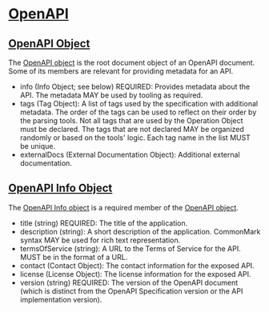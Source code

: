 # [OpenAPI](https://github.com/OAI/OpenAPI-Specification)

## [OpenAPI Object](https://github.com/OAI/OpenAPI-Specification/blob/master/versions/3.0.2.md#oasObject)

The [OpenAPI object](https://github.com/OAI/OpenAPI-Specification/blob/master/versions/3.0.2.md#oasObject)  is the root document object of an OpenAPI document. Some of its members are relevant for providing metadata for an API.

- info (Info Object; see below) REQUIRED: Provides metadata about the API. The metadata MAY be used by tooling as required.
- tags (Tag Object): A list of tags used by the specification with additional metadata. The order of the tags can be used to reflect on their order by the parsing tools. Not all tags that are used by the Operation Object must be declared. The tags that are not declared MAY be organized randomly or based on the tools' logic. Each tag name in the list MUST be unique.
- externalDocs (External Documentation Object): Additional external documentation.

## [OpenAPI Info Object](https://github.com/OAI/OpenAPI-Specification/blob/master/versions/3.0.2.md#info-object)

The [OpenAPI Info object](https://github.com/OAI/OpenAPI-Specification/blob/master/versions/3.0.2.md#info-object) is a required member of the [OpenAPI object](https://github.com/OAI/OpenAPI-Specification/blob/master/versions/3.0.2.md#oasObject).

- title (string) REQUIRED: The title of the application.
- description (string): A short description of the application. CommonMark syntax MAY be used for rich text representation.
- termsOfService (string): A URL to the Terms of Service for the API. MUST be in the format of a URL.
- contact (Contact Object): The contact information for the exposed API.
- license (License Object): The license information for the exposed API.
- version (string) REQUIRED: The version of the OpenAPI document (which is distinct from the OpenAPI Specification version or the API implementation version).
